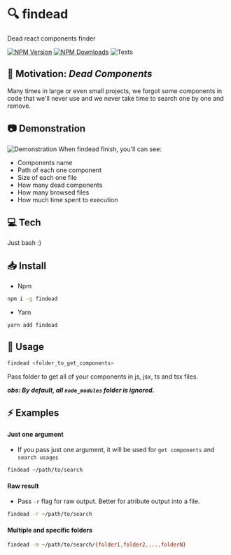 # :mag: findead
Dead react components finder


[![NPM Version](https://img.shields.io/npm/v/findead?logo=npm)]()
[![NPM Downloads](https://img.shields.io/npm/dw/findead?logo=npm)]()
![Tests](https://github.com/narcello/findead/workflows/test.yml/badge.svg)

## :dart: Motivation: *Dead Components*
Many times in large or even small projects, we forgot some components in code that we'll never use and we never take time to search one by one and remove.

## :camera: Demonstration
![Demonstration](https://user-images.githubusercontent.com/6786382/73863397-c3d5aa00-481e-11ea-9360-0a530a93cd4a.png)
When findead finish, you'll can see:
* Components name
* Path of each one component
* Size of each one file
* How many dead components
* How many browsed files
* How much time spent to execution
## :computer: Tech
Just bash :) 

## :inbox_tray: Install
* Npm
```sh 
npm i -g findead
```
* Yarn
```sh 
yarn add findead
```

## :hammer: Usage
```bash
findead <folder_to_get_components>
```
Pass folder to get all of your components in js, jsx, ts and tsx files.

___obs: By default, all `node_modules` folder is ignored.___

## :zap: Examples
#### Just one argument 
* If you pass just one argument, it will be used for `get components` and `search usages`
```bash
findead ~/path/to/search
```
#### Raw result 
* Pass `-r` flag for raw output. Better for atribute output into a file.
```bash
findead -r ~/path/to/search
```
#### Multiple and specific folders
 ```bash
findead -m ~/path/to/search/{folder1,folder2,...,folderN}
```

